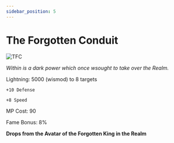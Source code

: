 ```yaml
---
sidebar_position: 5
---
```


# The Forgotten Conduit

![TFC](https://vwiki.valorserver.com/api/item/picture/the%20forgotten%20conduit)

<i>Within is a dark power which once wsought to take over the Realm.</i>

Lightning: 5000 (wismod) to 8 targets

    +10 Defense

    +8 Speed

MP Cost: 90

Fame Bonus: 8%

**Drops from the Avatar of the Forgotten King in the Realm**
